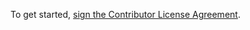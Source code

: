 To get started, <a href="https://www.clahub.com/agreements/evercam/cambase">sign the Contributor License Agreement</a>.
